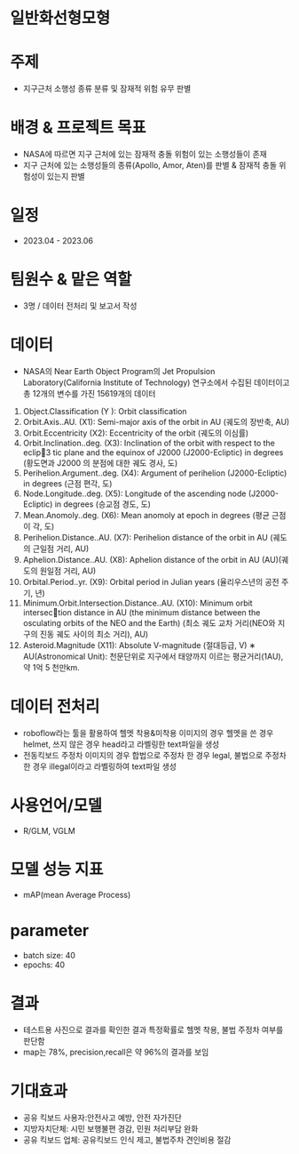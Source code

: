 # 일반화선형모형

# 주제
- 지구근처 소행성 종류 분류 및 잠재적 위험 유무 판별

# 배경 & 프로젝트 목표
- NASA에 따르면 지구 근처에 있는 잠재적 충돌 위험이 있는 소행성들이 존재
- 지구 근처에 있는 소행성들의 종류(Apollo, Amor, Aten)를 판별 & 잠재적 충돌 위험성이 있는지 판별

# 일정
- 2023.04 - 2023.06

# 팀원수 & 맡은 역할
- 3명 / 데이터 전처리 및 보고서 작성
  

# 데이터
- NASA의 Near Earth Object Program의 Jet Propulsion Laboratory(California Institute of Technology) 연구소에서 수집된 데이터이고 총 12개의 변수를 가진 15619개의 데이터
1. Object.Classification (Y ): Orbit classification
2. Orbit.Axis..AU. (X1): Semi-major axis of the orbit in AU (궤도의 장반축,
AU)
3. Orbit.Eccentricity (X2): Eccentricity of the orbit (궤도의 이심률)
4. Orbit.Inclination..deg. (X3): Inclination of the orbit with respect to the eclip3
tic plane and the equinox of J2000 (J2000-Ecliptic) in degrees (황도면과 J2000
의 분점에 대한 궤도 경사, 도)
5. Perihelion.Argument..deg. (X4): Argument of perihelion (J2000-Ecliptic) in
degrees (근점 편각, 도)
6. Node.Longitude..deg. (X5): Longitude of the ascending node (J2000-Ecliptic)
in degrees (승교점 경도, 도)
7. Mean.Anomoly..deg. (X6): Mean anomoly at epoch in degrees (평균 근점 이
각, 도)
8. Perihelion.Distance..AU. (X7): Perihelion distance of the orbit in AU (궤도의
근일점 거리, AU)
9. Aphelion.Distance..AU. (X8): Aphelion distance of the orbit in AU (AU)(궤
도의 원일점 거리, AU)
10. Orbital.Period..yr. (X9): Orbital period in Julian years (율리우스년의 공전
주기, 년)
11. Minimum.Orbit.Intersection.Distance..AU. (X10): Minimum orbit intersection distance in AU (the minimum distance between the osculating orbits of the
NEO and the Earth) (최소 궤도 교차 거리(NEO와 지구의 진동 궤도 사이의 최소
거리), AU)
12. Asteroid.Magnitude (X11): Absolute V-magnitude (절대등급, V)
∗ AU(Astronomical Unit): 천문단위로 지구에서 태양까지 이르는 평균거리(1AU), 약 1억 5
천만km.


  

# 데이터 전처리
- roboflow라는 툴을 활용하여 헬멧 착용&미착용 이미지의 경우 헬멧을 쓴 경우 helmet, 쓰지 않은 경우 head라고 라벨링한 text파일을 생성
- 전동킥보드 주정차 이미지의 경우 합법으로 주정차 한 경우 legal, 불법으로 주정차 한 경우 illegal이라고 라벨링하여 text파일 생성

# 사용언어/모델
- R/GLM, VGLM

# 모델 성능 지표
- mAP(mean Average Process)

# parameter
- batch size: 40
- epochs: 40

# 결과
- 테스트용 사진으로 결과를 확인한 결과 특정확률로 헬멧 착용, 불법 주정차 여부를 판단함
- map는 78%, precision,recall은 약 96%의 결과를 보임

# 기대효과
- 공유 킥보드 사용자:안전사고 예방, 안전 자가진단
- 지방자치단체: 시민 보행불편 경감, 민원 처리부담 완화
- 공유 킥보드 업체: 공유킥보드 인식 제고, 불법주차 견인비용 절감


